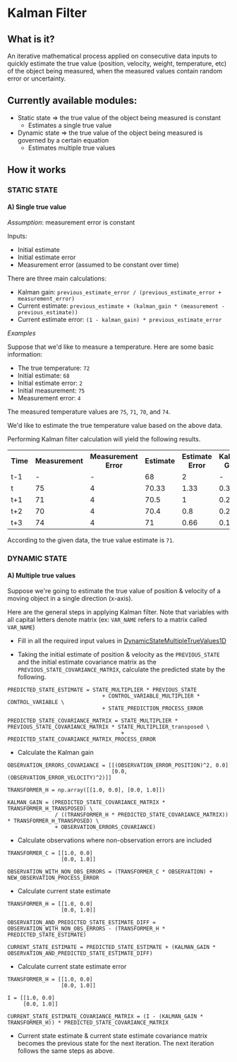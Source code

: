 # Kalman Filter

## What is it?

An iterative mathematical process applied on consecutive data inputs to quickly estimate the true value (position, velocity, weight, temperature, etc) of the object being measured, when the measured values contain random error or uncertainty.

## Currently available modules:

- Static state => the true value of the object being measured is constant
   - Estimates a single true value
- Dynamic state => the true value of the object being measured is governed by a certain equation
   - Estimates multiple true values

## How it works

### STATIC STATE

#### A) Single true value

<i>Assumption</i>: measurement error is constant

Inputs:
- Initial estimate
- Initial estimate error
- Measurement error (assumed to be constant over time)

There are three main calculations:
- Kalman gain: `previous_estimate_error / (previous_estimate_error + measurement_error)`
- Current estimate: `previous_estimate + (kalman_gain * (measurement - previous_estimate))`
- Current estimate error: `(1 - kalman_gain) * previous_estimate_error`

<i>Examples</i>

Suppose that we'd like to measure a temperature. Here are some basic information:
- The true temperature: `72`
- Initial estimate: `68`
- Initial estimate error: `2`
- Initial measurement: `75`
- Measurement error: `4`

The measured temperature values are `75`, `71`, `70`, and `74`.

We'd like to estimate the true temperature value based on the above data.

Performing Kalman filter calculation will yield the following results.

<table>
  <tr>
    <th>Time</th>
    <th>Measurement</th>
    <th>Measurement Error</th>
    <th>Estimate</th>
    <th>Estimate Error</th>
    <th>Kalman Gain</th>
  </tr>
  <tr>
    <td>t-1</td>
    <td>-</td>
    <td>-</td>
    <td>68</td>
    <td>2</td>
    <td>-</td>
  </tr>
  <tr>
    <td>t</td>
    <td>75</td>
    <td>4</td>
    <td>70.33</td>
    <td>1.33</td>
    <td>0.33</td>
  </tr>
  <tr>
    <td>t+1</td>
    <td>71</td>
    <td>4</td>
    <td>70.5</td>
    <td>1</td>
    <td>0.25</td>
  </tr>
  <tr>
    <td>t+2</td>
    <td>70</td>
    <td>4</td>
    <td>70.4</td>
    <td>0.8</td>
    <td>0.2</td>
  </tr>
  <tr>
    <td>t+3</td>
    <td>74</td>
    <td>4</td>
    <td>71</td>
    <td>0.66</td>
    <td>0.17</td>
  </tr>
</table>

According to the given data, the true value estimate is `71`.

### DYNAMIC STATE

#### A) Multiple true values

Suppose we're going to estimate the true value of position & velocity of a moving object in a single direction (x-axis).

Here are the general steps in applying Kalman filter. Note that variables with all capital letters denote matrix (ex: `VAR_NAME` refers to a matrix called `VAR_NAME`)

- Fill in all the required input values in <a href="https://github.com/albertusk95/kalman-filter/blob/master/kalman_filter/constants/dynamic_state_constants.py">DynamicStateMultipleTrueValues1D</a>

- Taking the initial estimate of position & velocity as the `PREVIOUS_STATE` and the initial estimate covariance matrix as the `PREVIOUS_STATE_COVARIANCE_MATRIX`, calculate the predicted state by the following.

```
PREDICTED_STATE_ESTIMATE = STATE_MULTIPLIER * PREVIOUS_STATE 
                              + CONTROL_VARIABLE_MULTIPLIER * CONTROL_VARIABLE \
                              + STATE_PREDICTION_PROCESS_ERROR
                              
PREDICTED_STATE_COVARIANCE_MATRIX = STATE_MULTIPLIER * PREVIOUS_STATE_COVARIANCE_MATRIX * STATE_MULTIPLIER_transposed \
                                    + PREDICTED_STATE_COVARIANCE_MATRIX_PROCESS_ERROR
```

- Calculate the Kalman gain

```
OBSERVATION_ERRORS_COVARIANCE = [[(OBSERVATION_ERROR_POSITION)^2, 0.0] 
                                 [0.0, (OBSERVATION_ERROR_VELOCITY)^2)]]

TRANSFORMER_H = np.array([[1.0, 0.0], [0.0, 1.0]])

KALMAN_GAIN = (PREDICTED_STATE_COVARIANCE_MATRIX * TRANSFORMER_H_TRANSPOSED) \
               / ((TRANSFORMER_H * PREDICTED_STATE_COVARIANCE_MATRIX)) * TRANSFORMER_H_TRANSPOSED) \
               + OBSERVATION_ERRORS_COVARIANCE)
```

- Calculate observations where non-observation errors are included

```
TRANSFORMER_C = [[1.0, 0.0]
                 [0.0, 1.0]]

OBSERVATION_WITH_NON_OBS_ERRORS = (TRANSFORMER_C * OBSERVATION) + NEW_OBSERVATION_PROCESS_ERROR
```

- Calculate current state estimate

```
TRANSFORMER_H = [[1.0, 0.0]
                 [0.0, 1.0]]
                 
OBSERVATION_AND_PREDICTED_STATE_ESTIMATE_DIFF = OBSERVATION_WITH_NON_OBS_ERRORS - (TRANSFORMER_H * PREDICTED_STATE_ESTIMATE)

CURRENT_STATE_ESTIMATE = PREDICTED_STATE_ESTIMATE + (KALMAN_GAIN * OBSERVATION_AND_PREDICTED_STATE_ESTIMATE_DIFF)
```

- Calculate current state estimate error

```
TRANSFORMER_H = [[1.0, 0.0]
                 [0.0, 1.0]]

I = [[1.0, 0.0]
     [0.0, 1.0]]

CURRENT_STATE_ESTIMATE_COVARIANCE_MATRIX = (I - (KALMAN_GAIN * TRANSFORMER_H)) * PREDICTED_STATE_COVARIANCE_MATRIX
```

- Current state estimate & current state estimate covariance matrix becomes the previous state for the next iteration. The next iteration follows the same steps as above.
